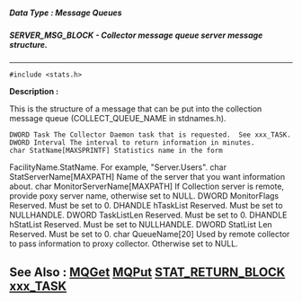 ##### Data Type : Message Queues
##### SERVER_MSG_BLOCK - Collector message queue server message structure.
---
```
#include <stats.h>
```
**Description :**

This is the structure of a message that can be put into the collection message 
queue (COLLECT_QUEUE_NAME in stdnames.h).

	DWORD Task The Collector Daemon task that is requested.  See xxx_TASK.
	DWORD Interval The interval to return information in minutes.
	char StatName[MAXSPRINTF] Statistics name in the form 
FacilityName.StatName.  For example, "Server.Users".
	char StatServerName[MAXPATH] Name of the server that you want 
information about.
	char MonitorServerName[MAXPATH] If Collection server is remote, provide 
poxy server name, otherwise set to NULL.
	DWORD MonitorFlags Reserved.  Must be set to 0.
	DHANDLE hTaskList Reserved.  Must be set to NULLHANDLE.
	DWORD  TaskListLen Reserved.  Must be set to 0.
	DHANDLE hStatList Reserved.  Must be set to NULLHANDLE.
	DWORD StatList Len Reserved.  Must be set to 0.
	char QueueName[20] Used by remote collector to pass information to 
proxy collector.  Otherwise set to NULL.
	
	

**See Also :**
[MQGet](/domino-c-api-docs/reference/Func/MQGet)
[MQPut](/domino-c-api-docs/reference/Func/MQPut)
[STAT_RETURN_BLOCK](/domino-c-api-docs/reference/Data/STAT_RETURN_BLOCK)
[xxx_TASK](/domino-c-api-docs/reference/Symb/xxx_TASK)
---

